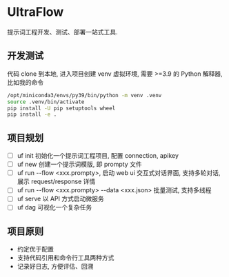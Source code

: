 # UltraFlow

提示词工程开发、测试、部署一站式工具.

## 开发测试

代码 clone 到本地, 进入项目创建 venv 虚拟环境, 需要 >=3.9 的 Python 解释器, 比如我的命令
```bash
/opt/miniconda3/envs/py39/bin/python -m venv .venv
source .venv/bin/activate
pip install -U pip setuptools wheel
pip install -e .
```

## 项目规划

- [ ] uf init 初始化一个提示词工程项目, 配置 connection, apikey
- [ ] uf new 创建一个提示词模版, 即 prompty 文件
- [ ] uf run --flow <xxx.prompty>, 启动 web ui 交互式对话界面, 支持多轮对话, 展示 request/response 详情
- [ ] uf run --flow <xxx.prompty> --data <xxx.json> 批量测试, 支持多线程
- [ ] uf serve 以 API 方式启动微服务
- [ ] uf dag 可视化一个复杂任务

## 项目原则

- 约定优于配置
- 支持代码引用和命令行工具两种方式
- 记录好日志, 方便评估、回溯